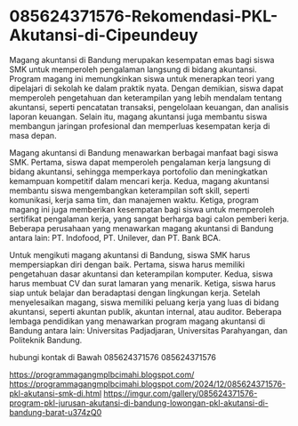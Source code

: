 # 085624371576-Rekomendasi-PKL-Akutansi-di-Cipeundeuy
Magang akuntansi di Bandung merupakan kesempatan emas bagi siswa SMK untuk memperoleh pengalaman langsung di bidang akuntansi. Program magang ini memungkinkan siswa untuk menerapkan teori yang dipelajari di sekolah ke dalam praktik nyata. Dengan demikian, siswa dapat memperoleh pengetahuan dan keterampilan yang lebih mendalam tentang akuntansi, seperti pencatatan transaksi, pengelolaan keuangan, dan analisis laporan keuangan. Selain itu, magang akuntansi juga membantu siswa membangun jaringan profesional dan memperluas kesempatan kerja di masa depan.

Magang akuntansi di Bandung menawarkan berbagai manfaat bagi siswa SMK. Pertama, siswa dapat memperoleh pengalaman kerja langsung di bidang akuntansi, sehingga memperkaya portofolio dan meningkatkan kemampuan kompetitif dalam mencari kerja. Kedua, magang akuntansi membantu siswa mengembangkan keterampilan soft skill, seperti komunikasi, kerja sama tim, dan manajemen waktu. Ketiga, program magang ini juga memberikan kesempatan bagi siswa untuk memperoleh sertifikat pengalaman kerja, yang sangat berharga bagi calon pemberi kerja. Beberapa perusahaan yang menawarkan magang akuntansi di Bandung antara lain: PT. Indofood, PT. Unilever, dan PT. Bank BCA.

Untuk mengikuti magang akuntansi di Bandung, siswa SMK harus mempersiapkan diri dengan baik. Pertama, siswa harus memiliki pengetahuan dasar akuntansi dan keterampilan komputer. Kedua, siswa harus membuat CV dan surat lamaran yang menarik. Ketiga, siswa harus siap untuk belajar dan beradaptasi dengan lingkungan kerja. Setelah menyelesaikan magang, siswa memiliki peluang kerja yang luas di bidang akuntansi, seperti akuntan publik, akuntan internal, atau auditor. Beberapa lembaga pendidikan yang menawarkan program magang akuntansi di Bandung antara lain: Universitas Padjadjaran, Universitas Parahyangan, dan Politeknik Bandung.

hubungi kontak di Bawah
085624371576
085624371576

https://programmagangmplbcimahi.blogspot.com/
https://programmagangmplbcimahi.blogspot.com/2024/12/085624371576-pkl-akutansi-smk-di.html
https://imgur.com/gallery/085624371576-program-pkl-jurusan-akutansi-di-bandung-lowongan-pkl-akutansi-di-bandung-barat-u374zQ0

